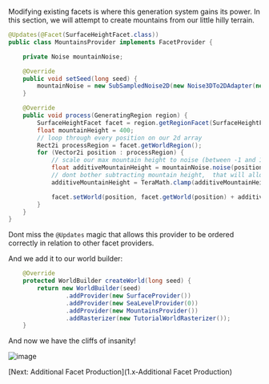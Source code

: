 Modifying existing facets is where this generation system gains its power.  In this section,  we will attempt to create mountains from our little hilly terrain.
```java
@Updates(@Facet(SurfaceHeightFacet.class))
public class MountainsProvider implements FacetProvider {

    private Noise mountainNoise;

    @Override
    public void setSeed(long seed) {
        mountainNoise = new SubSampledNoise2D(new Noise3DTo2DAdapter(new BrownianNoise3D(new PerlinNoise(seed + 2), 8)), new Vector2f(0.001f, 0.001f), 1);
    }

    @Override
    public void process(GeneratingRegion region) {
        SurfaceHeightFacet facet = region.getRegionFacet(SurfaceHeightFacet.class);
        float mountainHeight = 400;
        // loop through every position on our 2d array
        Rect2i processRegion = facet.getWorldRegion();
        for (Vector2i position : processRegion) {
            // scale our max mountain height to noise (between -1 and 1)
            float additiveMountainHeight = mountainNoise.noise(position.x, position.y) * mountainHeight;
            // dont bother subtracting mountain height,  that will allow unaffected regions
            additiveMountainHeight = TeraMath.clamp(additiveMountainHeight, 0, mountainHeight);

            facet.setWorld(position, facet.getWorld(position) + additiveMountainHeight);
        }
    }
}
```

Dont miss the ```@Updates``` magic that allows this provider to be ordered correctly in relation to other facet providers.

And we add it to our world builder:
```java
    @Override
    protected WorldBuilder createWorld(long seed) {
        return new WorldBuilder(seed)
                .addProvider(new SurfaceProvider())
                .addProvider(new SeaLevelProvider(0))
                .addProvider(new MountainsProvider())
                .addRasterizer(new TutorialWorldRasterizer());
    }
```

And now we have the cliffs of insanity!

![image](https://raw.githubusercontent.com/Terasology/TutorialWorldGeneration/master/images/Facet%20Modification.png)

[Next: Additional Facet Production](1.x-Additional Facet Production)